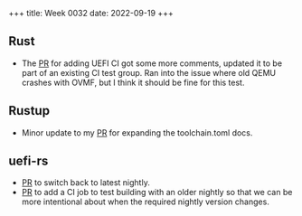 +++
title: Week 0032
date: 2022-09-19
+++

## Rust

* The [PR](https://github.com/rust-lang/rust/pull/101703) for adding
  UEFI CI got some more comments, updated it to be part of an existing
  CI test group. Ran into the issue where old QEMU crashes with OVMF,
  but I think it should be fine for this test.

## Rustup

* Minor update to my [PR](https://github.com/rust-lang/rustup/pull/3067)
  for expanding the toolchain.toml docs.

## uefi-rs

* [PR](https://github.com/rust-osdev/uefi-rs/pull/516) to switch back to
  latest nightly.
* [PR](https://github.com/rust-osdev/uefi-rs/pull/517) to add a CI job
  to test building with an older nightly so that we can be more
  intentional about when the required nightly version changes.
